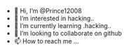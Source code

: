 - 👋 Hi, I’m @Prince12008
- 👀 I’m interested in hacking..
- 🌱 I’m currently learning .hacking..
- 💞️ I’m looking to collaborate on github
- 📫 How to reach me ...

<!---
Prince12008/Prince12008 is a ✨ special ✨ repository because its `README.md` (this file) appears on your GitHub profile.
You can click the Preview link to take a look at your changes.
--->
